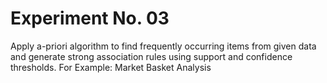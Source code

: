 # Experiment No. 03
Apply a-priori algorithm to find frequently occurring items from given data and generate strong association rules using support and confidence thresholds. For Example: Market Basket Analysis
